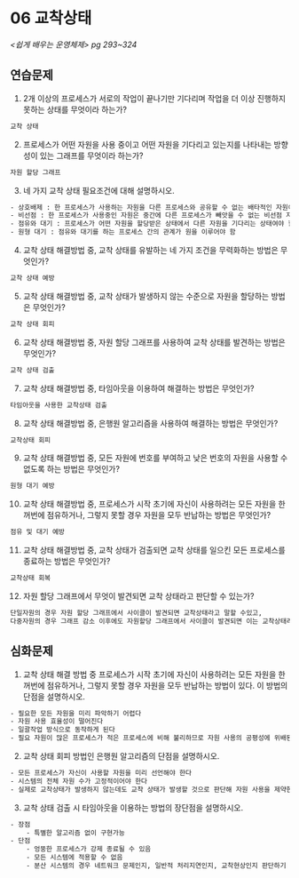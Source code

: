 # 06 교착상태

*<쉽게 배우는 운영체제> pg 293~324*

## 연습문제

1. 2개 이상의 프로세스가 서로의 작업이 끝나기만 기다리며 작업을 더 이상 진행하지 못하는 상태를 무엇이라 하는가?

```tex
교착 상태
```

2. 프로세스가 어떤 자원을 사용 중이고 어떤 자원을 기다리고 있는지를 나타내는 방향성이 있는 그래프를 무엇이라 하는가?

```tex
자원 할당 그래프
```

3.  네 가지 교착 상태 필요조건에 대해 설명하시오.

```tex
- 상호배제 : 한 프로세스가 사용하는 자원을 다른 프로세스와 공유할 수 없는 배타적인 자원이어야함. 배타적인 자원은 임계구역으로 보호되어 다른 프로세스가 동시에 사용할 수 없다. 따라서 배타적 자원을 사용하면 교착상태가 발생함
- 비선점 : 한 프로세스가 사용중인 자원은 중간에 다른 프로세스가 빼앗을 수 없는 비선점 자원이여야함. (만약 어떤 자원을 빼앗을 수 있다면 시간간격을 두고 자원을 공유할 수 있다.)
- 점유와 대기 : 프로세스가 어떤 자원을 할당받은 상태에서 다른 자원을 기다리는 상태여야 함
- 원형 대기 : 점유와 대기를 하는 프로세스 간의 관계가 원을 이루어야 함
```

4. 교착 상태 해결방법 중, 교착 상태를 유발하는 네 가지 조건을 무력화하는 방법은 무엇인가?

```tex
교착 상태 예방
```

5. 교착 상태 해결방법 중, 교착 상태가 발생하지 않는 수준으로 자원을 할당하는 방법은 무엇인가?

```tex
교착 상태 회피
```

6. 교착 상태 해결방법 중, 자원 할당 그래프를 사용하여 교착 상태를 발견하는 방법은 무엇인가?

```tex
교착 상태 검출
```

7. 교착 상태 해결방법 중, 타임아웃을 이용하여 해결하는 방법은 무엇인가?

```tex
타임아웃을 사용한 교착상태 검출
```

8. 교착 상태 해결방법 중, 은행원 알고리즘을 사용하여 해결하는 방법은 무엇인가?

```tex
교착상태 회피
```

9. 교착 상태 해결방법 중, 모든 자원에 번호를 부여하고 낮은 번호의 자원을 사용할 수 없도록 하는 방법은 무엇인가?

```tex
원형 대기 예방
```

10. 교착 상태 해결방법 중, 프로세스가 시작 초기에 자신이 사용하려는 모든 자원을 한꺼번에 점유하거나, 그렇지 못할 경우 자원을 모두 반납하는 방법은 무엇인가?

```tex
점유 및 대기 예방
```

11. 교착 상태 해결방법 중, 교착 상태가 검출되면 교착 상태를 일으킨 모든 프로세스를 종료하는 방법은 무엇인가?

```tex
교착상태 회복
```

12. 자원 할당 그래프에서 무엇이 발견되면 교착 상태라고 판단할 수 있는가?

```tex
단일자원의 경우 자원 할당 그래프에서 사이클이 발견되면 교착상태라고 말할 수있고,
다중자원의 경우 그래프 감소 이후에도 자원할당 그래프에서 사이클이 발견되면 이는 교착상태라고 판단된다
```

## 심화문제

1. 교착 상태 해결 방법 중 프로세스가 시작 초기에 자신이 사용하려는 모든 자원을 한꺼번에 점유하거나, 그렇지 못할 경우 자원을 모두 반납하는 방법이 있다. 이 방법의 단점을 설명하시오.

```tex
- 필요한 모든 자원을 미리 파악하기 어렵다
- 자원 사용 효율성이 떨어진다
- 일괄작업 방식으로 동작하게 된다
- 필요 자원이 많은 프로세스가 적은 프로세스에 비해 불리하므로 자원 사용의 공평성에 위배된다
```

2. 교착 상태 회피 방법인 은행원 알고리즘의 단점을 설명하시오.

```tex
- 모든 프로세스가 자신이 사용할 자원을 미리 선언해야 한다
- 시스템의 전체 자원 수가 고정적이어야 한다
- 실제로 교착상태가 발생하지 않는데도 교착 상태가 발생할 것으로 판단해 자원 사용을 제약한다(자원이 낭비된다)
```

3. 교착 상태 검출 시 타임아웃을 이용하는 방법의 장단점을 설명하시오.

```tex
- 장점
	- 특별한 알고리즘 없이 구현가능
- 단점 
	- 엉뚱한 프로세스가 강제 종료될 수 있음
	- 모든 시스템에 적용할 수 없음
	- 분산 시스템의 경우 네트워크 문제인지, 일반적 처리지연인지, 교착현상인지 판단하기 어렵다
```

